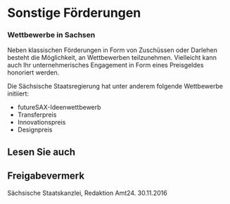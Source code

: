 # Sonstige Förderungen

### Wettbewerbe in Sachsen

Neben klassischen Förderungen in Form von Zuschüssen oder Darlehen besteht die Möglichkeit, an Wettbewerben teilzunehmen. Vielleicht kann auch Ihr unternehmerisches Engagement in Form eines Preisgeldes honoriert werden.

Die Sächsische Staatsregierung hat unter anderem folgende Wettbewerbe initiiert:

* futureSAX-Ideenwettbewerb
* Transferpreis
* Innovationspreis
* Designpreis

## Lesen Sie auch

## Freigabevermerk

Sächsische Staatskanzlei, Redaktion Amt24. 30.11.2016
